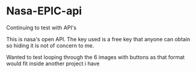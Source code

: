 # Nasa-EPIC-api


Continuing to test with API's

This is nasa's open API. The key used is a free key that anyone can obtain so hiding it is not of concern to me.

Wanted to test looping through the 6 images with buttons as that format would fit inside another project i have
